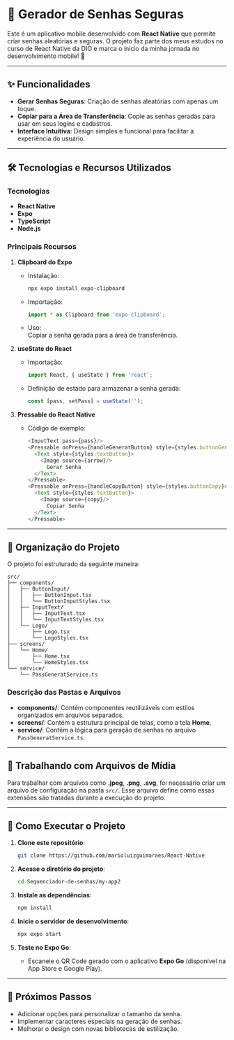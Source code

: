 # 📱 Gerador de Senhas Seguras  

Este é um aplicativo mobile desenvolvido com **React Native** que permite criar senhas aleatórias e seguras. O projeto faz parte dos meus estudos no curso de React Native da DIO e marca o início da minha jornada no desenvolvimento mobile! 🚀  

---

## ✨ **Funcionalidades**  
- **Gerar Senhas Seguras**: Criação de senhas aleatórias com apenas um toque.  
- **Copiar para a Área de Transferência**: Copie as senhas geradas para usar em seus logins e cadastros.  
- **Interface Intuitiva**: Design simples e funcional para facilitar a experiência do usuário.  

---

## 🛠️ **Tecnologias e Recursos Utilizados**  
### **Tecnologias**  
- **React Native**  
- **Expo**  
- **TypeScript**  
- **Node.js**  

### **Principais Recursos**  
1. **Clipboard do Expo**  
   - Instalação:  
     ```bash  
     npx expo install expo-clipboard  
     ```  
   - Importação:  
     ```javascript  
     import * as Clipboard from 'expo-clipboard';  
     ```  
   - Uso:  
     Copiar a senha gerada para a área de transferência.  

2. **useState do React**  
   - Importação:  
     ```javascript  
     import React, { useState } from 'react';  
     ```  
   - Definição de estado para armazenar a senha gerada:  
     ```javascript  
     const [pass, setPass] = useState('');  
     ```  

3. **Pressable do React Native**  
   - Código de exemplo:  
     ```javascript  
     <InputText pass={pass}/>  
     <Pressable onPress={handleGeneratButton} style={styles.buttonGenerat}>  
       <Text style={styles.textButton}>  
         <Image source={arrow}/>  
           Gerar Senha  
       </Text>  
     </Pressable>  
     <Pressable onPress={handleCopyButton} style={styles.buttonCopy}>  
       <Text style={styles.textButton}>  
         <Image source={copy}/>  
           Copiar Senha  
       </Text>  
     </Pressable>  
     ```  

---

## 📂 **Organização do Projeto**  
O projeto foi estruturado da seguinte maneira:  
```plaintext  
src/  
├── components/  
│   ├── ButtonInput/  
│   │   ├── ButtonInput.tsx  
│   │   └── ButtonInputStyles.tsx  
│   ├── InputText/  
│   │   ├── InputText.tsx  
│   │   └── InputTextStyles.tsx  
│   └── Logo/  
│       ├── Logo.tsx  
│       └── LogoStyles.tsx  
├── screens/  
│   └── Home/  
│       ├── Home.tsx  
│       └── HomeStyles.tsx  
└── service/  
    └── PassGeneratService.ts  
```  

### **Descrição das Pastas e Arquivos**  
- **components/**: Contém componentes reutilizáveis com estilos organizados em arquivos separados.  
- **screens/**: Contém a estrutura principal de telas, como a tela **Home**.  
- **service/**: Contém a lógica para geração de senhas no arquivo `PassGeneratService.ts`.  

---

## 📂 **Trabalhando com Arquivos de Mídia**  
Para trabalhar com arquivos como **.jpeg**, **.png**, **.svg**, foi necessário criar um arquivo de configuração na pasta `src/`. Esse arquivo define como essas extensões são tratadas durante a execução do projeto.  

---

## 🚀 **Como Executar o Projeto**  
1. **Clone este repositório**:  
   ```bash  
   git clone https://github.com/marioluizguimaraes/React-Native  
   ```  

2. **Acesse o diretório do projeto**:  
   ```bash  
   cd Sequenciador-de-senhas/my-app2  
   ```  

3. **Instale as dependências**:  
   ```bash  
   npm install  
   ```  

4. **Inicie o servidor de desenvolvimento**:  
   ```bash  
   npx expo start  
   ```  

5. **Teste no Expo Go**:  
   - Escaneie o QR Code gerado com o aplicativo **Expo Go** (disponível na App Store e Google Play).  

---

## 🎯 **Próximos Passos**  
- Adicionar opções para personalizar o tamanho da senha.  
- Implementar caracteres especiais na geração de senhas.  
- Melhorar o design com novas bibliotecas de estilização.  
